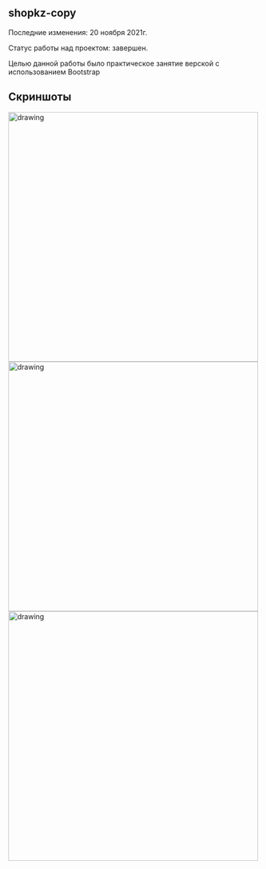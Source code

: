 ## shopkz-copy

Последние изменения: 20 ‎ноября ‎2021г.

Статус работы над проектом: завершен.

Целью данной работы было практическое занятие верской с использованием Bootstrap

## Скриншоты 

<img src="https://github.com/user-attachments/assets/9fea9351-7237-444c-8a52-a6f1efbd96fa" alt="drawing" width="500"/>

<img src="https://github.com/user-attachments/assets/35fc9500-b5cd-4389-8aa1-b8233a97918f" alt="drawing" width="500"/>

<img src="https://github.com/user-attachments/assets/9f9ff129-cef6-48d4-95ce-089125bc7215" alt="drawing" width="500"/>


